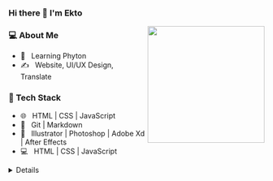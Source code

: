 ### Hi there 👋 I'm Ekto</h2>

<img align='right' src="https://media.giphy.com/media/MZWb0ZZyfgtxVMDu6d/giphy.gif" width="230">
<h3> 💻 About Me </h3>

- 🌱 &nbsp; Learning Phyton
- ✍️ &nbsp; Website, UI/UX Design, Translate
<h3>📂 Tech Stack</h3>

- 🌐 &nbsp; HTML | CSS | JavaScript
- 🔧 &nbsp; Git | Markdown
- 💾 &nbsp; Illustrator | Photoshop | Adobe Xd | After Effects
- 💻 &nbsp; HTML | CSS | JavaScript
<details>
<h3>📂 Social Media</h3>
<p align="left">
  <a href="https://github.com/ekto"><img alt="GitHub" title="GitHub" height="32" width="32" src="https://raw.githubusercontent.com/peterthehan/peterthehan/master/assets/github.svg"></a>
  <a href="https://reddit.com/user/heyekto"><img alt="Reddit" title="Reddit" height="32" width="32" src="https://raw.githubusercontent.com/peterthehan/peterthehan/master/assets/reddit.svg"></a>
  <a href="https://open.spotify.com/user/qok30zfayoi98bw2ctxsto49b"><img alt="Spotify" title="Spotify" height="32" width="32" src="https://raw.githubusercontent.com/peterthehan/peterthehan/master/assets/spotify.svg"></a>
  <a href="https://twitter.com/ekto_dev"><img alt="Twitter" title="Twitter" height="32" width="32" src="https://raw.githubusercontent.com/peterthehan/peterthehan/master/assets/twitter.svg"></a>
  <a href="https://guilded.gg/ekto"><img alt="Guilded" title="Guilded" height="32" width="32"
src="https://cdn-images-1.medium.com/max/280/1*vCc1TiaN1QAZKRptiEgP1Q@2x.png"></a>
</p>
<hr>
